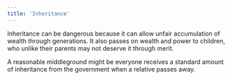 ```yaml
---
title: 'Inheritance'
---
```


Inheritance can be dangerous because it can allow unfair accumulation of wealth through generations. It also passes on wealth and power to children, who unlike their parents may not deserve it through merit.

A reasonable middleground might be everyone receives a standard amount of inheritance from the government when a relative passes away.
